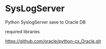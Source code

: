 # SysLogServer
Python SyslogServer save to Oracle DB

required libraries

https://github.com/oracle/python-cx_Oracle.git

